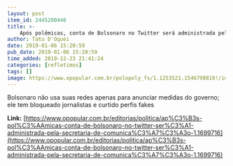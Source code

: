 ```yaml
---
layout: post
item_id: 2445200446
title: >-
    Após polêmicas, conta de Bolsonaro no Twitter será administrada pela Secretaria de Comunicação
author: Tatu D'Oquei
date: 2019-01-06 15:20:59
pub_date: 2019-01-06 15:20:59
time_added: 2019-12-23 21:41:24
categories: [refletimos]
tags: []
image: https://www.opopular.com.br/polopoly_fs/1.1253521.1546798818!/image/image.jpg_gen/derivatives/landscape_800/image.jpg
---
```


Bolsonaro não usa suas redes apenas para anunciar medidas do governo; ele tem bloqueado jornalistas e curtido perfis fakes

**Link:** [https://www.opopular.com.br/editorias/politica/ap%C3%B3s-pol%C3%AAmicas-conta-de-bolsonaro-no-twitter-ser%C3%A1-administrada-pela-secretaria-de-comunica%C3%A7%C3%A3o-1.1699716](https://www.opopular.com.br/editorias/politica/ap%C3%B3s-pol%C3%AAmicas-conta-de-bolsonaro-no-twitter-ser%C3%A1-administrada-pela-secretaria-de-comunica%C3%A7%C3%A3o-1.1699716)


